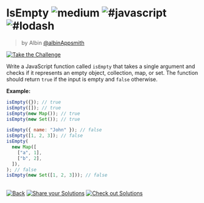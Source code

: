 <!--info-header-start--><h1>IsEmpty <img src="https://img.shields.io/badge/-medium-d9901a" alt="medium"/> <img src="https://img.shields.io/badge/-%23javascript-999" alt="#javascript"/> <img src="https://img.shields.io/badge/-%23lodash-999" alt="#lodash"/></h1><blockquote><p>by Albin <a href="https://github.com/albinAppsmith" target="_blank">@albinAppsmith</a></p></blockquote><p><a href="https://frontend-challenges.com/challenges/13-isempty" target="_blank"><img src="https://img.shields.io/badge/-Take%20the%20Challenge-0d99ff?logo=javascript&logoColor=white" alt="Take the Challenge"/></a> </p><!--info-header-end-->

Write a JavaScript function called `isEmpty` that takes a single argument and checks if it represents an empty object, collection, map, or set. The function should return `true` if the input is empty and `false` otherwise.

**Example:**

```javascript
isEmpty({}); // true
isEmpty([]); // true
isEmpty(new Map()); // true
isEmpty(new Set()); // true

isEmpty({ name: "John" }); // false
isEmpty([1, 2, 3]); // false
isEmpty(
  new Map([
    ["a", 1],
    ["b", 2],
  ]),
); // false
isEmpty(new Set([1, 2, 3])); // false
```

<!--info-footer-start--><br><a href="../../README.md" target="_blank"><img src="https://img.shields.io/badge/-Back-grey" alt="Back"/></a> <a href="https://github.com/jsartisan/frontend-challenges/issues/new?template=answer.md&labels=answer,13,undefined&title=13%20-%20IsEmpty%20-%20undefined&body=" target="_blank"><img src="https://img.shields.io/badge/-Share%20your%20Solutions-teal" alt="Share your Solutions"/></a> <a href="https://github.com/jsartisan/frontend-challenges/issues?q=label%3A13+label%3Aanswer+sort%3Areactions-%2B1-desc" target="_blank"><img src="https://img.shields.io/badge/-Check%20out%20Solutions-de5a77?logo=awesome-lists&logoColor=white" alt="Check out Solutions"/></a> <!--info-footer-end-->
